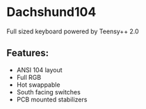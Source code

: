 # Dachshund104
Full sized keyboard powered by Teensy++ 2.0

## Features:
- ANSI 104 layout
- Full RGB
- Hot swappable
- South facing switches
- PCB mounted stabilizers
